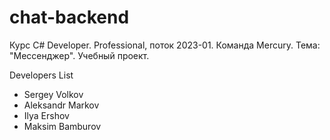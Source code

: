 # chat-backend
Курс C# Developer. Professional, поток 2023-01. Команда Mercury. Тема: "Мессенджер". Учебный проект.

Developers List
* Sergey Volkov
* Aleksandr Markov
* Ilya Ershov
* Maksim Bamburov

